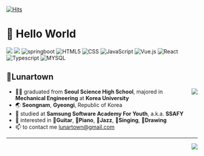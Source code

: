 [![Hits](https://hits.seeyoufarm.com/api/count/incr/badge.svg?url=https%3A%2F%2Fgithub.com%2Flunartown&count_bg=%2393BFCF&title_bg=%236096B4&icon=&icon_color=%23E7E7E7&title=hits&edge_flat=false)](https://hits.seeyoufarm.com)



# 👋 Hello World
<img src="https://img.shields.io/badge/-JAVA-007396?style=flat&logo=OpenJDK&logoColor=white"> <img src="https://img.shields.io/badge/Spring-6DB33F.svg?&style=flat&logo=spring&logoColor=white"> ![springboot](https://img.shields.io/badge/springboot-6DB33F.svg?&style=flat&logo=springboot&logoColor=white) ![HTML5](https://img.shields.io/badge/HTML5-E34F26.svg?&style=flat&logo=HTML5&logoColor=white) ![CSS](https://img.shields.io/badge/CSS-1572B6.svg?&style=flat&logo=CSS3&logoColor=white) ![JavaScript](https://img.shields.io/badge/JavaScript-F7DF1E.svg?&style=flat&logo=JavaScript&logoColor=white) ![Vue.js](https://img.shields.io/badge/vue.js-4FC08D.svg?&style=flat&logo=vue.js&logoColor=white) ![React](https://img.shields.io/badge/React-20232A?style=flat&logo=react&logoColor=61DAFB) ![Typescript](https://img.shields.io/badge/Typescript-3178C6?style=flat&logo=Typescript&logoColor=white) ![MYSQL](https://img.shields.io/badge/mysql-4479A1.svg?&style=flat&logo=MYSQL&logoColor=white)


## 🌙Lunartown
<a href="https://github.com/lunartown/github-readme-stats"><img align='right' src="https://github-readme-stats.vercel.app/api?username=lunartown&count_private=true&theme=transparant&show_icons=true"></a>

- 👩‍🎓 graduated from **Seoul Science High School**, majored in **Mechanical Engineering** at **Korea University**
- 🌏 **Seongnam**, **Gyeongi**, Republic of Korea
- 🌱 studied at **Samsung Software Academy For Youth**, a.k.a. **SSAFY**
- 👀 interested in **🎸Guitar**, **🎹Piano**, **🎷Jazz**, **🎤Singing**, **🎨Drawing**
- 📫 to contact me lunartown@gmail.com

---
<a href="https://solved.ac/lunartown/"><img align='right' src="http://mazassumnida.wtf/api/v2/generate_badge?boj=lunartown"/></a>


